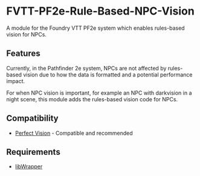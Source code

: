 # FVTT-PF2e-Rule-Based-NPC-Vision
A module for the Foundry VTT PF2e system which enables rules-based vision for NPCs.

## Features
Currently, in the Pathfinder 2e system, NPCs are not affected by rules-based vision due to how the data is formatted and a potential performance impact.

For when NPC vision is important, for example an NPC with darkvision in a night scene, this module adds the rules-based vision code for NPCs.

## Compatibility
- [Perfect Vision](https://foundryvtt.com/packages/perfect-vision) - Compatible and recommended

## Requirements
- [libWrapper](https://foundryvtt.com/packages/lib-wrapper)